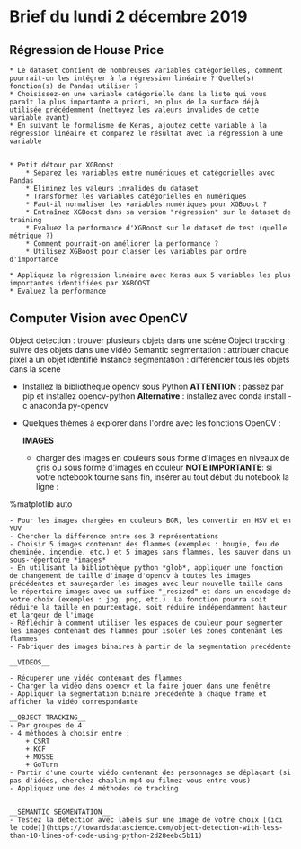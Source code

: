 # Brief du lundi 2 décembre 2019

## Régression de House Price

	* Le dataset contient de nombreuses variables catégorielles, comment pourrait-on les intégrer à la régression linéaire ? Quelle(s) fonction(s) de Pandas utiliser ?
    * Choisissez-en une variable catégorielle dans la liste qui vous paraît la plus importante a priori, en plus de la surface déjà utilisée précédemment (nettoyez les valeurs invalides de cette variable avant)
    * En suivant le formalisme de Keras, ajoutez cette variable à la régression linéaire et comparez le résultat avec la régression à une variable
    

    * Petit détour par XGBoost :
        * Séparez les variables entre numériques et catégorielles avec Pandas
        * Eliminez les valeurs invalides du dataset
        * Transformez les variables catégorielles en numériques
        * Faut-il normaliser les variables numériques pour XGBoost ?
        * Entraînez XGBoost dans sa version "régression" sur le dataset de training
        * Evaluez la performance d'XGBoost sur le dataset de test (quelle métrique ?)
        * Comment pourrait-on améliorer la performance ?
        * Utilisez XGBoost pour classer les variables par ordre d'importance

    * Appliquez la régression linéaire avec Keras aux 5 variables les plus importantes identifiées par XGBOOST
    * Evaluez la performance

## Computer Vision avec OpenCV

Object detection : trouver plusieurs objets dans une scène
Object tracking : suivre des objets dans une vidéo
Semantic segmentation : attribuer chaque pixel à un objet identifié
Instance segmentation : différencier tous les objets dans la scène

* Installez la bibliothèque opencv sous Python 
__ATTENTION__ : passez par pip et installez opencv-python
__Alternative__ : installez avec conda install -c anaconda py-opencv

* Quelques thèmes à explorer dans l'ordre avec les fonctions OpenCV :

    __IMAGES__
    - charger des images en couleurs sous forme d'images en niveaux de gris ou sous forme d'images en couleur
    __NOTE IMPORTANTE__: si votre notebook tourne sans fin, insérer au tout début du notebook la ligne :

%matplotlib auto

    - Pour les images chargées en couleurs BGR, les convertir en HSV et en YUV
    - Chercher la différence entre ses 3 représentations
    - Choisir 5 images contenant des flammes (exemples : bougie, feu de cheminée, incendie, etc.) et 5 images sans flammes, les sauver dans un sous-répertoire *images*
    - En utilisant la bibliothèque python *glob*, appliquer une fonction de changement de taille d'image d'opencv à toutes les images précédentes et sauvegarder les images avec leur nouvelle taille dans le répertoire images avec un suffixe "_resized" et dans un encodage de votre choix (exemples : jpg, png, etc.). La fonction pourra soit réduire la taille en pourcentage, soit réduire indépendamment hauteur et largeur de l'image
    - Réfléchir à comment utiliser les espaces de couleur pour segmenter les images contenant des flammes pour isoler les zones contenant les flammes
    - Fabriquer des images binaires à partir de la segmentation précédente
    
    __VIDEOS__

    - Récupérer une vidéo contenant des flammes
    - Charger la vidéo dans opencv et la faire jouer dans une fenêtre
    - Appliquer la segmentation binaire précédente à chaque frame et afficher la vidéo correspondante

    __OBJECT TRACKING__
    - Par groupes de 4
    - 4 méthodes à choisir entre :
        + CSRT
        + KCF
        + MOSSE
        + GoTurn
    - Partir d'une courte viédo contenant des personnages se déplaçant (si pas d'idées, cherchez chaplin.mp4 ou filmez-vous entre vous)
    - Appliquez une des 4 méthodes de tracking


    __SEMANTIC SEGMENTATION__
    - Testez la détection avec labels sur une image de votre choix [(ici le code)](https://towardsdatascience.com/object-detection-with-less-than-10-lines-of-code-using-python-2d28eebc5b11)


